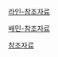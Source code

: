 [라인-참조자료](https://engineering.linecorp.com/ko/blog/effective-codereview#keep-changes-small)

[배민-참조자료](https://techblog.woowahan.com/7152/)

[참조자료](https://velog.io/@soyeon207/%EB%98%91%EB%98%91%ED%95%98%EA%B2%8C-PR%EC%9D%84-%ED%86%B5%ED%95%B4-%EC%BD%94%EB%93%9C%EB%A6%AC%EB%B7%B0-%ED%95%98%EA%B8%B0)



